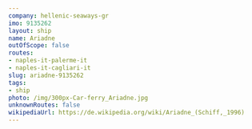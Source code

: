 ```yaml
---
company: hellenic-seaways-gr
imo: 9135262
layout: ship
name: Ariadne
outOfScope: false
routes:
- naples-it-palerme-it
- naples-it-cagliari-it
slug: ariadne-9135262
tags:
- ship
photo: /img/300px-Car-ferry_Ariadne.jpg
unknownRoutes: false
wikipediaUrl: https://de.wikipedia.org/wiki/Ariadne_(Schiff,_1996)
---
```

